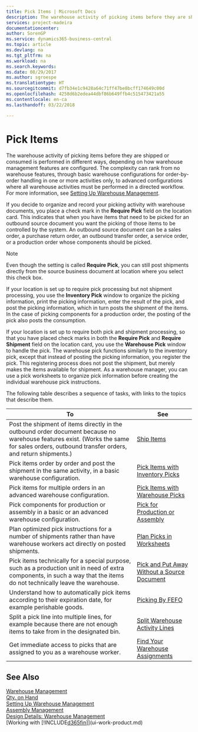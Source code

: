 ```yaml
---
title: Pick Items | Microsoft Docs
description: The warehouse activity of picking items before they are shipped or consumed is performed in different ways, depending on how warehouse management features are configured. The [setup](../configure-warehouse-processes.md) complexity can rank from no warehouse features, through basic warehouse configurations for order-by-order handling in one or more activities only, to advanced configurations where all warehouse activities must be performed in a directed workflow.
services: project-madeira
documentationcenter: 
author: SorenGP
ms.service: dynamics365-business-central
ms.topic: article
ms.devlang: na
ms.tgt_pltfrm: na
ms.workload: na
ms.search.keywords: 
ms.date: 08/29/2017
ms.author: sgroespe
ms.translationtype: HT
ms.sourcegitcommit: d7fb34e1c9428a64c71ff47be8bcff174649c00d
ms.openlocfilehash: 4258d6b2edea44dbf86b649ffb4c515473421a55
ms.contentlocale: en-ca
ms.lasthandoff: 03/22/2018

---
```

# <a name="pick-items"></a>Pick Items
The warehouse activity of picking items before they are shipped or consumed is performed in different ways, depending on how warehouse management features are configured. The complexity can rank from no warehouse features, through basic warehouse configurations for order-by-order handling in one or more activities only, to advanced configurations where all warehouse activities must be performed in a directed workflow. For more information, see [Setting Up Warehouse Management](warehouse-setup-warehouse.md).

If you decide to organize and record your picking activity with warehouse documents, you place a check mark in the **Require Pick** field on the location card. This indicates that when you have items that need to be picked for an outbound source document you want the picking of those items to be controlled by the system. An outbound source document can be a sales order, a purchase return order, an outbound transfer order, a service order, or a production order whose components should be picked.

> [!NOTE]
> Even though the setting is called **Require Pick**, you can still post shipments directly from the source business document at location where you select this check box.

If your location is set up to require pick processing but not shipment processing, you use the **Inventory Pick** window to organize the picking information, print the picking information, enter the result of the pick, and post the picking information, which in turn posts the shipment of the items. In the case of picking components for a production order, the posting of the pick also posts the consumption.

If your location is set up to require both pick and shipment processing, so that you have placed check marks in both the **Require Pick** and **Require Shipment** field on the location card, you use the **Warehouse Pick** window to handle the pick. The warehouse pick functions similarly to the inventory pick, except that instead of posting the picking information, you register the pick. This registering process does not post the shipment, but merely makes the items available for shipment. As a warehouse manager, you can use a pick worksheets to organize pick information before creating the individual warehouse pick instructions.

The following table describes a sequence of tasks, with links to the topics that describe them.   

|**To**|**See**|
|------------|-------------|  
|Post the shipment of items directly in the outbound order document because no warehouse features exist. (Works the same for sales orders, outbound transfer orders, and return shipments.)|[Ship Items](warehouse-how-ship-items.md)|  
|Pick items order by order and post the shipment in the same activity, in a basic warehouse configuration.|[Pick Items with Inventory Picks](warehouse-how-to-pick-items-with-inventory-picks.md)|
|Pick items for multiple orders in an advanced warehouse configuration.|[Pick Items with Warehouse Picks](warehouse-how-to-pick-items-for-warehouse-shipment.md)|  
|Pick components for production or assembly in a basic or an advanced warehouse configuration.|[Pick for Production or Assembly](warehouse-how-to-pick-for-production.md)|  
|Plan optimized pick instructions for a number of shipments rather than have warehouse workers act directly on posted shipments.|[Plan Picks in Worksheets](warehouse-how-to-plan-picks-in-worksheets.md)|  
|Pick items technically for a special purpose, such as a production unit in need of extra components, in such a way that the items do not technically leave the warehouse.|[Pick and Put Away Without a Source Document](warehouse-how-to-create-put-aways-from-internal-put-aways.md)|
|Understand how to automatically pick items according to their expiration date, for example perishable goods.|[Picking By FEFO](warehouse-picking-by-fefo.md)|
|Split a pick line into multiple lines, for example because there are not enough items to take from in the designated bin.|[Split Warehouse Activity Lines](warehouse-how-to-split-warehouse-activity-lines.md)|
|Get immediate access to picks that are assigned to you as a warehouse worker.|[Find Your Warehouse Assignments](warehouse-how-to-find-your-warehouse-assignments.md)|  

## <a name="see-also"></a>See Also  
[Warehouse Management](warehouse-manage-warehouse.md)  
[Qty. on Hand](inventory-manage-inventory.md)  
[Setting Up Warehouse Management](warehouse-setup-warehouse.md)     
[Assembly Management](assembly-assemble-items.md)    
[Design Details: Warehouse Management](design-details-warehouse-management.md)  
[Working with [!INCLUDE[d365fin](includes/d365fin_md.md)]](ui-work-product.md)

